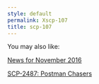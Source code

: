 ```yaml
---
style: default
permalink: Xscp-107
title: scp-107
---
```

You may also like:

[News for November 2016](http://scp-wiki.net/news-11-2016)

[SCP-2487: Postman Chasers](http://scp-wiki.net/scp-2487)

